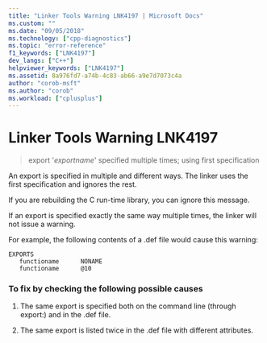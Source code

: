 ```yaml
---
title: "Linker Tools Warning LNK4197 | Microsoft Docs"
ms.custom: ""
ms.date: "09/05/2018"
ms.technology: ["cpp-diagnostics"]
ms.topic: "error-reference"
f1_keywords: ["LNK4197"]
dev_langs: ["C++"]
helpviewer_keywords: ["LNK4197"]
ms.assetid: 8a976fd7-a74b-4c83-ab66-a9e7d7073c4a
author: "corob-msft"
ms.author: "corob"
ms.workload: ["cplusplus"]
---
```

# Linker Tools Warning LNK4197

> export '*exportname*' specified multiple times; using first specification

An export is specified in multiple and different ways. The linker uses the first specification and ignores the rest.

If you are rebuilding the C run-time library, you can ignore this message.

If an export is specified exactly the same way multiple times, the linker will not issue a warning.

For example, the following contents of a .def file would cause this warning:

```
EXPORTS
   functioname      NONAME
   functioname      @10
```

### To fix by checking the following possible causes

1. The same export is specified both on the command line (through export:) and in the .def file.

2. The same export is listed twice in the .def file with different attributes.